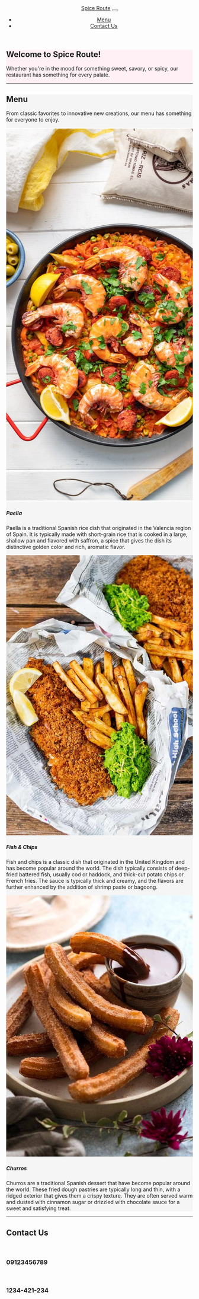 <!DOCTYPE html>
<html lang="en">
  <head>
    <meta charset="UTF-8">
    <meta name="viewport" content="width=device-width, initial-scale=1.0">
    <title>Spice Route</title>
    <!-- Add the Bootstrap CSS stylesheet link here -->
    <link rel="stylesheet" href="https://stackpath.bootstrapcdn.com/bootstrap/4.3.1/css/bootstrap.min.css" integrity="sha384-ggOyR0iXCbMQv3Xipma34MD+dH/1fQ784/j6cY/iJTQUOhcWr7x9JvoRxT2MZw1T" crossorigin="anonymous">
  </head>
  <body>
    <header>
      <nav class="navbar navbar-expand-lg navbar-light bg-light">
        <a class="navbar-brand" href="#">Spice Route</a>
        <button class="navbar-toggler" type="button" data-toggle="collapse" data-target="#navbarNav" aria-controls="navbarNav" aria-expanded="false" aria-label="Toggle navigation">
          <span class="navbar-toggler-icon"></span>
        </button>
        <div class="collapse navbar-collapse" id="navbarNav">
          <ul class="navbar-nav">
            <li class="nav-item">
              <a class="nav-link" href="#menu">Menu</a>
            </li>
            <li class="nav-item">
              <a class="nav-link" href="#contact">Contact Us</a>
            </li>
          </ul>
        </div>
      </nav>
    </header>
    <body>
    <main>
      <section id="hero" class="jumbotron text-center" style="background-color:lavenderblush;">
        <h1 class="display-2">Welcome to Spice Route!</h1>
        <p class="lead">Whether you're in the mood for something sweet, savory, or spicy, our restaurant has something for every palate.</p>
        <hr class="my-4">
      </section>
      <section id="menu" class="container" style="background-color: whitesmoke;">
        <h2 class="text-center">Menu</h2>
        <p class="text-center">From classic favorites to innovative new creations, our menu has something for everyone to enjoy.</p>
        <div class="row">
          <!-- Add your menu items here using Bootstrap cards -->
          <div class="col-md-4 mb-3" >
            <div class="card">
              <img src="Paella.jpg" class="card-img-top" alt="...">
              <div class="card-body">
                <h5 class="card-title">Paella</h5>
                <p class="card-text">Paella is a traditional Spanish rice dish that originated in the Valencia region of Spain. It is typically made with short-grain rice that is cooked in a large, shallow pan and flavored with saffron, a spice that gives the dish its distinctive golden color and rich, aromatic flavor.
                </p>
              </div>
            </div>
          </div>
          <div class="col-md-4 mb-3">
            <div class="card">
              <img src="Fish&Chips.jpg" class="card-img-top" alt="...">
              <div class="card-body">
                <h5 class="card-title">Fish & Chips</h5>
                <p class="card-text">Fish and chips is a classic dish that originated in the United Kingdom and has become popular around the world. The dish typically consists of deep-fried battered fish, usually cod or haddock, and thick-cut potato chips or French fries.
                     The sauce is typically thick and creamy, and the flavors are further enhanced by the addition of shrimp paste or bagoong.
                </p>
              </div>
            </div>
          </div>
          <div class="col-md-4 mb-3">
            <div class="card">
              <img src="Churros.jpg" class="card-img-top" alt="...">
              <div class="card-body">
                <h5 class="card-title">Churros</h5>
                <p class="card-text">Churros are a traditional Spanish dessert that have become popular around the world. These fried dough pastries are typically long and thin, with a ridged exterior that gives them a crispy texture. They are often served warm and dusted with cinnamon sugar or drizzled with chocolate sauce for a sweet and satisfying treat.
                </p>
              </div>
            </div>
          </div>
    </section>
  </body>
    <hr>
    <footer id="contact" class="container">
        <h2 class="text-center">Contact Us</h2>
        <br>
        <h3 class="text-center">09123456789</h3>
        <br>
        <h3 class="text-center">1234-421-234</h3>
        <br>
    </footer>
    </html>
